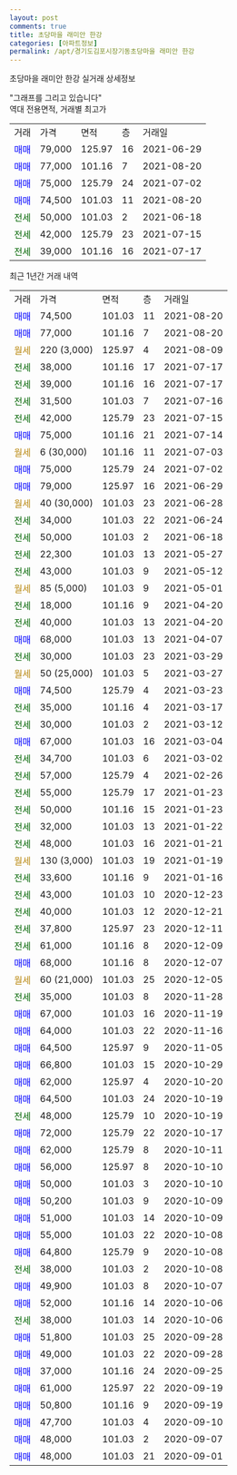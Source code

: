 ```yaml
---
layout: post
comments: true
title: 초당마을 래미안 한강
categories: [아파트정보]
permalink: /apt/경기도김포시장기동초당마을 래미안 한강
---
```


초당마을 래미안 한강 실거래 상세정보

<script type="text/javascript">
  google.charts.load('current', {'packages':['line', 'corechart']});
  google.charts.setOnLoadCallback(drawChart);

  function drawChart() {
    var data = new google.visualization.DataTable();
    data.addColumn('date', '거래일');
    data.addColumn('number', "매매");
    data.addColumn('number', "전세");
    data.addColumn('number', "전매");

    data.addRows([[new Date(Date.parse("2021-08-20")), 74500, null, null], [new Date(Date.parse("2021-08-20")), 77000, null, null], [new Date(Date.parse("2021-08-09")), null, null, null], [new Date(Date.parse("2021-07-17")), null, 38000, null], [new Date(Date.parse("2021-07-17")), null, 39000, null], [new Date(Date.parse("2021-07-16")), null, 31500, null], [new Date(Date.parse("2021-07-15")), null, 42000, null], [new Date(Date.parse("2021-07-14")), 75000, null, null], [new Date(Date.parse("2021-07-03")), null, null, null], [new Date(Date.parse("2021-07-02")), 75000, null, null], [new Date(Date.parse("2021-06-29")), 79000, null, null], [new Date(Date.parse("2021-06-28")), null, null, null], [new Date(Date.parse("2021-06-24")), null, 34000, null], [new Date(Date.parse("2021-06-18")), null, 50000, null], [new Date(Date.parse("2021-05-27")), null, 22300, null], [new Date(Date.parse("2021-05-12")), null, 43000, null], [new Date(Date.parse("2021-05-01")), null, null, null], [new Date(Date.parse("2021-04-20")), null, 18000, null], [new Date(Date.parse("2021-04-20")), null, 40000, null], [new Date(Date.parse("2021-04-07")), 68000, null, null], [new Date(Date.parse("2021-03-29")), null, 30000, null], [new Date(Date.parse("2021-03-27")), null, null, null], [new Date(Date.parse("2021-03-23")), 74500, null, null], [new Date(Date.parse("2021-03-17")), null, 35000, null], [new Date(Date.parse("2021-03-12")), null, 30000, null], [new Date(Date.parse("2021-03-04")), 67000, null, null], [new Date(Date.parse("2021-03-02")), null, 34700, null], [new Date(Date.parse("2021-02-26")), null, 57000, null], [new Date(Date.parse("2021-01-23")), null, 55000, null], [new Date(Date.parse("2021-01-23")), null, 50000, null], [new Date(Date.parse("2021-01-22")), null, 32000, null], [new Date(Date.parse("2021-01-21")), null, 48000, null], [new Date(Date.parse("2021-01-19")), null, null, null], [new Date(Date.parse("2021-01-16")), null, 33600, null], [new Date(Date.parse("2020-12-23")), null, 43000, null], [new Date(Date.parse("2020-12-21")), null, 40000, null], [new Date(Date.parse("2020-12-11")), null, 37800, null], [new Date(Date.parse("2020-12-09")), null, 61000, null], [new Date(Date.parse("2020-12-07")), 68000, null, null], [new Date(Date.parse("2020-12-05")), null, null, null], [new Date(Date.parse("2020-11-28")), null, 35000, null], [new Date(Date.parse("2020-11-19")), 67000, null, null], [new Date(Date.parse("2020-11-16")), 64000, null, null], [new Date(Date.parse("2020-11-05")), 64500, null, null], [new Date(Date.parse("2020-10-29")), 66800, null, null], [new Date(Date.parse("2020-10-20")), 62000, null, null], [new Date(Date.parse("2020-10-19")), 64500, null, null], [new Date(Date.parse("2020-10-19")), null, 48000, null], [new Date(Date.parse("2020-10-17")), 72000, null, null], [new Date(Date.parse("2020-10-11")), 62000, null, null], [new Date(Date.parse("2020-10-10")), 56000, null, null], [new Date(Date.parse("2020-10-10")), 50000, null, null], [new Date(Date.parse("2020-10-09")), 50200, null, null], [new Date(Date.parse("2020-10-09")), 51000, null, null], [new Date(Date.parse("2020-10-08")), 55000, null, null], [new Date(Date.parse("2020-10-08")), 64800, null, null], [new Date(Date.parse("2020-10-08")), null, 38000, null], [new Date(Date.parse("2020-10-07")), 49900, null, null], [new Date(Date.parse("2020-10-06")), 52000, null, null], [new Date(Date.parse("2020-10-06")), null, 38000, null], [new Date(Date.parse("2020-09-28")), 51800, null, null], [new Date(Date.parse("2020-09-28")), 49000, null, null], [new Date(Date.parse("2020-09-25")), 37000, null, null], [new Date(Date.parse("2020-09-19")), 61000, null, null], [new Date(Date.parse("2020-09-19")), 50800, null, null], [new Date(Date.parse("2020-09-10")), 47700, null, null], [new Date(Date.parse("2020-09-07")), 48000, null, null], [new Date(Date.parse("2020-09-01")), 48000, null, null]]);

    var options = {
      hAxis: {
        format: 'yyyy/MM/dd'
      },    
      lineWidth: 0,
      pointsVisible: true,    
      title: '최근 1년간 유형별 실거래가 분포',
      legend: { position: 'bottom' }
    };

    var formatter = new google.visualization.NumberFormat({pattern:'###,###'} );
    formatter.format(data, 1);
    formatter.format(data, 2);
    
    setTimeout(function() {
        var chart = new google.visualization.LineChart(document.getElementById('columnchart_material'));
        chart.draw(data, (options));
        document.getElementById('loading').style.display = 'none';
    }, 1000);
  }
</script>


<div id="loading" style="z-index:20; display: block; margin-left: 0px">"그래프를 그리고 있습니다"</div>
<div id="columnchart_material" style="width: 95%; margin-left: 0px; display: block"></div>
<!-- contents start -->
역대 전용면적, 거래별 최고가
<table class="sortable">
    <tr>
      <td>거래</td>
      <td>가격</td>
      <td>면적</td>
      <td>층</td>
      <td>거래일</td>
    </tr>
        <tr>
          <td><a style="color: blue">매매</a></td>
          <td>79,000</td>
          <td>125.97</td>
          <td>16</td>
          <td>2021-06-29</td>
        </tr>            <tr>
          <td><a style="color: blue">매매</a></td>
          <td>77,000</td>
          <td>101.16</td>
          <td>7</td>
          <td>2021-08-20</td>
        </tr>            <tr>
          <td><a style="color: blue">매매</a></td>
          <td>75,000</td>
          <td>125.79</td>
          <td>24</td>
          <td>2021-07-02</td>
        </tr>            <tr>
          <td><a style="color: blue">매매</a></td>
          <td>74,500</td>
          <td>101.03</td>
          <td>11</td>
          <td>2021-08-20</td>
        </tr>        
        <tr>
              <td><a style="color: darkgreen">전세</a></td>
              <td>50,000</td>
              <td>101.03</td>
              <td>2</td>
              <td>2021-06-18</td>
            </tr>            <tr>
              <td><a style="color: darkgreen">전세</a></td>
              <td>42,000</td>
              <td>125.79</td>
              <td>23</td>
              <td>2021-07-15</td>
            </tr>            <tr>
              <td><a style="color: darkgreen">전세</a></td>
              <td>39,000</td>
              <td>101.16</td>
              <td>16</td>
              <td>2021-07-17</td>
            </tr>        
    
</table>

최근 1년간 거래 내역

<table class="sortable">
    <tr>
      <td>거래</td>
      <td>가격</td>
      <td>면적</td>
      <td>층</td>
      <td>거래일</td>
    </tr>
    <tr>
      <td><a style="color: blue">매매</a></td>
      <td>74,500</td>
      <td>101.03</td>
      <td>11</td>
      <td>2021-08-20</td>
    </tr>          <tr>
      <td><a style="color: blue">매매</a></td>
      <td>77,000</td>
      <td>101.16</td>
      <td>7</td>
      <td>2021-08-20</td>
    </tr>          <tr>
      <td><a style="color: darkgoldenrod">월세</a></td>
      <td>220 (3,000)</td>
      <td>125.97</td>
      <td>4</td>
      <td>2021-08-09</td>
    </tr>          <tr>
      <td><a style="color: darkgreen">전세</a></td>
      <td>38,000</td>
      <td>101.16</td>
      <td>17</td>
      <td>2021-07-17</td>
    </tr>          <tr>
      <td><a style="color: darkgreen">전세</a></td>
      <td>39,000</td>
      <td>101.16</td>
      <td>16</td>
      <td>2021-07-17</td>
    </tr>          <tr>
      <td><a style="color: darkgreen">전세</a></td>
      <td>31,500</td>
      <td>101.03</td>
      <td>7</td>
      <td>2021-07-16</td>
    </tr>          <tr>
      <td><a style="color: darkgreen">전세</a></td>
      <td>42,000</td>
      <td>125.79</td>
      <td>23</td>
      <td>2021-07-15</td>
    </tr>          <tr>
      <td><a style="color: blue">매매</a></td>
      <td>75,000</td>
      <td>101.16</td>
      <td>21</td>
      <td>2021-07-14</td>
    </tr>          <tr>
      <td><a style="color: darkgoldenrod">월세</a></td>
      <td>6 (30,000)</td>
      <td>101.16</td>
      <td>11</td>
      <td>2021-07-03</td>
    </tr>          <tr>
      <td><a style="color: blue">매매</a></td>
      <td>75,000</td>
      <td>125.79</td>
      <td>24</td>
      <td>2021-07-02</td>
    </tr>          <tr>
      <td><a style="color: blue">매매</a></td>
      <td>79,000</td>
      <td>125.97</td>
      <td>16</td>
      <td>2021-06-29</td>
    </tr>          <tr>
      <td><a style="color: darkgoldenrod">월세</a></td>
      <td>40 (30,000)</td>
      <td>101.03</td>
      <td>23</td>
      <td>2021-06-28</td>
    </tr>          <tr>
      <td><a style="color: darkgreen">전세</a></td>
      <td>34,000</td>
      <td>101.03</td>
      <td>22</td>
      <td>2021-06-24</td>
    </tr>          <tr>
      <td><a style="color: darkgreen">전세</a></td>
      <td>50,000</td>
      <td>101.03</td>
      <td>2</td>
      <td>2021-06-18</td>
    </tr>          <tr>
      <td><a style="color: darkgreen">전세</a></td>
      <td>22,300</td>
      <td>101.03</td>
      <td>13</td>
      <td>2021-05-27</td>
    </tr>          <tr>
      <td><a style="color: darkgreen">전세</a></td>
      <td>43,000</td>
      <td>101.03</td>
      <td>9</td>
      <td>2021-05-12</td>
    </tr>          <tr>
      <td><a style="color: darkgoldenrod">월세</a></td>
      <td>85 (5,000)</td>
      <td>101.03</td>
      <td>9</td>
      <td>2021-05-01</td>
    </tr>          <tr>
      <td><a style="color: darkgreen">전세</a></td>
      <td>18,000</td>
      <td>101.16</td>
      <td>9</td>
      <td>2021-04-20</td>
    </tr>          <tr>
      <td><a style="color: darkgreen">전세</a></td>
      <td>40,000</td>
      <td>101.03</td>
      <td>13</td>
      <td>2021-04-20</td>
    </tr>          <tr>
      <td><a style="color: blue">매매</a></td>
      <td>68,000</td>
      <td>101.03</td>
      <td>13</td>
      <td>2021-04-07</td>
    </tr>          <tr>
      <td><a style="color: darkgreen">전세</a></td>
      <td>30,000</td>
      <td>101.03</td>
      <td>23</td>
      <td>2021-03-29</td>
    </tr>          <tr>
      <td><a style="color: darkgoldenrod">월세</a></td>
      <td>50 (25,000)</td>
      <td>101.03</td>
      <td>5</td>
      <td>2021-03-27</td>
    </tr>          <tr>
      <td><a style="color: blue">매매</a></td>
      <td>74,500</td>
      <td>125.79</td>
      <td>4</td>
      <td>2021-03-23</td>
    </tr>          <tr>
      <td><a style="color: darkgreen">전세</a></td>
      <td>35,000</td>
      <td>101.16</td>
      <td>4</td>
      <td>2021-03-17</td>
    </tr>          <tr>
      <td><a style="color: darkgreen">전세</a></td>
      <td>30,000</td>
      <td>101.03</td>
      <td>2</td>
      <td>2021-03-12</td>
    </tr>          <tr>
      <td><a style="color: blue">매매</a></td>
      <td>67,000</td>
      <td>101.03</td>
      <td>16</td>
      <td>2021-03-04</td>
    </tr>          <tr>
      <td><a style="color: darkgreen">전세</a></td>
      <td>34,700</td>
      <td>101.03</td>
      <td>6</td>
      <td>2021-03-02</td>
    </tr>          <tr>
      <td><a style="color: darkgreen">전세</a></td>
      <td>57,000</td>
      <td>125.79</td>
      <td>4</td>
      <td>2021-02-26</td>
    </tr>          <tr>
      <td><a style="color: darkgreen">전세</a></td>
      <td>55,000</td>
      <td>125.79</td>
      <td>17</td>
      <td>2021-01-23</td>
    </tr>          <tr>
      <td><a style="color: darkgreen">전세</a></td>
      <td>50,000</td>
      <td>101.16</td>
      <td>15</td>
      <td>2021-01-23</td>
    </tr>          <tr>
      <td><a style="color: darkgreen">전세</a></td>
      <td>32,000</td>
      <td>101.03</td>
      <td>13</td>
      <td>2021-01-22</td>
    </tr>          <tr>
      <td><a style="color: darkgreen">전세</a></td>
      <td>48,000</td>
      <td>101.03</td>
      <td>16</td>
      <td>2021-01-21</td>
    </tr>          <tr>
      <td><a style="color: darkgoldenrod">월세</a></td>
      <td>130 (3,000)</td>
      <td>101.03</td>
      <td>19</td>
      <td>2021-01-19</td>
    </tr>          <tr>
      <td><a style="color: darkgreen">전세</a></td>
      <td>33,600</td>
      <td>101.16</td>
      <td>9</td>
      <td>2021-01-16</td>
    </tr>          <tr>
      <td><a style="color: darkgreen">전세</a></td>
      <td>43,000</td>
      <td>101.03</td>
      <td>10</td>
      <td>2020-12-23</td>
    </tr>          <tr>
      <td><a style="color: darkgreen">전세</a></td>
      <td>40,000</td>
      <td>101.03</td>
      <td>12</td>
      <td>2020-12-21</td>
    </tr>          <tr>
      <td><a style="color: darkgreen">전세</a></td>
      <td>37,800</td>
      <td>125.97</td>
      <td>23</td>
      <td>2020-12-11</td>
    </tr>          <tr>
      <td><a style="color: darkgreen">전세</a></td>
      <td>61,000</td>
      <td>101.16</td>
      <td>8</td>
      <td>2020-12-09</td>
    </tr>          <tr>
      <td><a style="color: blue">매매</a></td>
      <td>68,000</td>
      <td>101.16</td>
      <td>8</td>
      <td>2020-12-07</td>
    </tr>          <tr>
      <td><a style="color: darkgoldenrod">월세</a></td>
      <td>60 (21,000)</td>
      <td>101.03</td>
      <td>25</td>
      <td>2020-12-05</td>
    </tr>          <tr>
      <td><a style="color: darkgreen">전세</a></td>
      <td>35,000</td>
      <td>101.03</td>
      <td>8</td>
      <td>2020-11-28</td>
    </tr>          <tr>
      <td><a style="color: blue">매매</a></td>
      <td>67,000</td>
      <td>101.03</td>
      <td>16</td>
      <td>2020-11-19</td>
    </tr>          <tr>
      <td><a style="color: blue">매매</a></td>
      <td>64,000</td>
      <td>101.03</td>
      <td>22</td>
      <td>2020-11-16</td>
    </tr>          <tr>
      <td><a style="color: blue">매매</a></td>
      <td>64,500</td>
      <td>125.97</td>
      <td>9</td>
      <td>2020-11-05</td>
    </tr>          <tr>
      <td><a style="color: blue">매매</a></td>
      <td>66,800</td>
      <td>101.03</td>
      <td>15</td>
      <td>2020-10-29</td>
    </tr>          <tr>
      <td><a style="color: blue">매매</a></td>
      <td>62,000</td>
      <td>125.97</td>
      <td>4</td>
      <td>2020-10-20</td>
    </tr>          <tr>
      <td><a style="color: blue">매매</a></td>
      <td>64,500</td>
      <td>101.03</td>
      <td>24</td>
      <td>2020-10-19</td>
    </tr>          <tr>
      <td><a style="color: darkgreen">전세</a></td>
      <td>48,000</td>
      <td>125.79</td>
      <td>10</td>
      <td>2020-10-19</td>
    </tr>          <tr>
      <td><a style="color: blue">매매</a></td>
      <td>72,000</td>
      <td>125.79</td>
      <td>22</td>
      <td>2020-10-17</td>
    </tr>          <tr>
      <td><a style="color: blue">매매</a></td>
      <td>62,000</td>
      <td>125.79</td>
      <td>8</td>
      <td>2020-10-11</td>
    </tr>          <tr>
      <td><a style="color: blue">매매</a></td>
      <td>56,000</td>
      <td>125.97</td>
      <td>8</td>
      <td>2020-10-10</td>
    </tr>          <tr>
      <td><a style="color: blue">매매</a></td>
      <td>50,000</td>
      <td>101.03</td>
      <td>3</td>
      <td>2020-10-10</td>
    </tr>          <tr>
      <td><a style="color: blue">매매</a></td>
      <td>50,200</td>
      <td>101.03</td>
      <td>9</td>
      <td>2020-10-09</td>
    </tr>          <tr>
      <td><a style="color: blue">매매</a></td>
      <td>51,000</td>
      <td>101.03</td>
      <td>14</td>
      <td>2020-10-09</td>
    </tr>          <tr>
      <td><a style="color: blue">매매</a></td>
      <td>55,000</td>
      <td>101.03</td>
      <td>22</td>
      <td>2020-10-08</td>
    </tr>          <tr>
      <td><a style="color: blue">매매</a></td>
      <td>64,800</td>
      <td>125.79</td>
      <td>9</td>
      <td>2020-10-08</td>
    </tr>          <tr>
      <td><a style="color: darkgreen">전세</a></td>
      <td>38,000</td>
      <td>101.03</td>
      <td>2</td>
      <td>2020-10-08</td>
    </tr>          <tr>
      <td><a style="color: blue">매매</a></td>
      <td>49,900</td>
      <td>101.03</td>
      <td>8</td>
      <td>2020-10-07</td>
    </tr>          <tr>
      <td><a style="color: blue">매매</a></td>
      <td>52,000</td>
      <td>101.16</td>
      <td>14</td>
      <td>2020-10-06</td>
    </tr>          <tr>
      <td><a style="color: darkgreen">전세</a></td>
      <td>38,000</td>
      <td>101.03</td>
      <td>14</td>
      <td>2020-10-06</td>
    </tr>          <tr>
      <td><a style="color: blue">매매</a></td>
      <td>51,800</td>
      <td>101.03</td>
      <td>25</td>
      <td>2020-09-28</td>
    </tr>          <tr>
      <td><a style="color: blue">매매</a></td>
      <td>49,000</td>
      <td>101.03</td>
      <td>22</td>
      <td>2020-09-28</td>
    </tr>          <tr>
      <td><a style="color: blue">매매</a></td>
      <td>37,000</td>
      <td>101.16</td>
      <td>24</td>
      <td>2020-09-25</td>
    </tr>          <tr>
      <td><a style="color: blue">매매</a></td>
      <td>61,000</td>
      <td>125.97</td>
      <td>22</td>
      <td>2020-09-19</td>
    </tr>          <tr>
      <td><a style="color: blue">매매</a></td>
      <td>50,800</td>
      <td>101.16</td>
      <td>9</td>
      <td>2020-09-19</td>
    </tr>          <tr>
      <td><a style="color: blue">매매</a></td>
      <td>47,700</td>
      <td>101.03</td>
      <td>4</td>
      <td>2020-09-10</td>
    </tr>          <tr>
      <td><a style="color: blue">매매</a></td>
      <td>48,000</td>
      <td>101.03</td>
      <td>2</td>
      <td>2020-09-07</td>
    </tr>          <tr>
      <td><a style="color: blue">매매</a></td>
      <td>48,000</td>
      <td>101.03</td>
      <td>21</td>
      <td>2020-09-01</td>
    </tr>      </table>
<!-- contents end -->    

